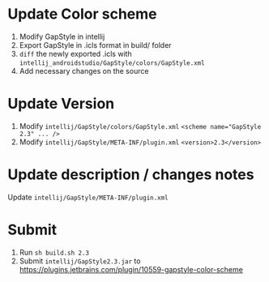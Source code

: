 # Update Color scheme

1. Modify GapStyle in intellij
2. Export GapStyle in .icls format in build/ folder
3. `diff` the newly exported .icls with `intellij_androidstudio/GapStyle/colors/GapStyle.xml`
4. Add necessary changes on the source

# Update Version

1. Modify `intellij/GapStyle/colors/GapStyle.xml` `<scheme name="GapStyle 2.3" ... />`
2. Modify `intellij/GapStyle/META-INF/plugin.xml` `<version>2.3</version>`

# Update description / changes notes

Update `intellij/GapStyle/META-INF/plugin.xml`


# Submit

1. Run `sh build.sh 2.3`
2. Submit `intellij/GapStyle2.3.jar` to https://plugins.jetbrains.com/plugin/10559-gapstyle-color-scheme
